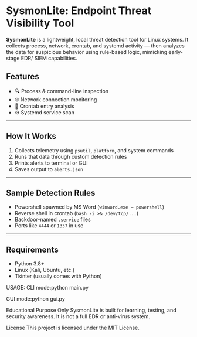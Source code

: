 # SysmonLite: Endpoint Threat Visibility Tool

**SysmonLite** is a lightweight, local threat detection tool for Linux systems. It collects process, network, crontab, and systemd activity — then analyzes the data for suspicious behavior using rule-based logic, mimicking early-stage EDR/ SIEM capabilities.


##  Features

- 🔍 Process & command-line inspection
- 🌐 Network connection monitoring
- 📅 Crontab entry analysis
- ⚙️ Systemd service scan
---



##  How It Works

1. Collects telemetry using `psutil`, `platform`, and system commands
2. Runs that data through custom detection rules
3. Prints alerts to terminal or GUI
4. Saves output to `alerts.json`

---

## Sample Detection Rules

- Powershell spawned by MS Word (`winword.exe → powershell`)
- Reverse shell in crontab (`bash -i >& /dev/tcp/...`)
- Backdoor-named `.service` files
- Ports like `4444` or `1337` in use

---

## Requirements

- Python 3.8+
- Linux (Kali, Ubuntu, etc.)
- Tkinter (usually comes with Python)

USAGE:
CLI mode:python main.py

GUI mode:python gui.py

Educational Purpose Only
SysmonLite is built for learning, testing, and security awareness. It is not a full EDR or anti-virus system.

License
This project is licensed under the MIT License.
